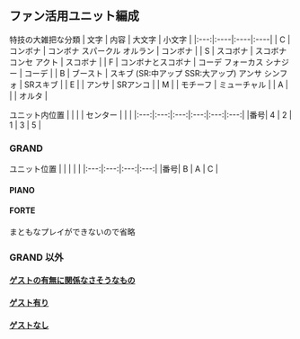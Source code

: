 ## ファン活用ユニット編成

特技の大雑把な分類
| 文字 | 内容 | 大文字 | 小文字 |
|:---:|:----|:----|:----|
| C | コンボナ | コンボナ スパークル オルラン | コンボナ |
| S | スコボナ | スコボナ コンセ アクト | スコボナ |
| F | コンボナとスコボナ | コーデ フォーカス シナジー | コーデ |
| B | ブースト | スキブ (SR:中アップ SSR:大アップ) アンサ シンフォ | SRスキブ |
| E |  | アンサ | SRアンコ |
| M |  | モチーフ | ミューチャル |
| A |  |  | オルタ |

ユニット内位置
|     |     |     | センター |    |    |
|:---:|:---:|:---:|:---:|:---:|:---:|
|番号|  4  |  2  |  1  |  3  |  5  |

### GRAND

ユニット位置
|     |     |     |     |
|:---:|:---:|:---:|:---:|
|番号|  B  |  A  |  C  |

#### PIANO

#### FORTE
まともなプレイができないので省略

### GRAND 以外

#### [ゲストの有無に関係なさそうなもの](each-unit.md)
#### [ゲスト有り](each-unit-guest.md)
#### [ゲストなし](each-unit-no-guest.md)

